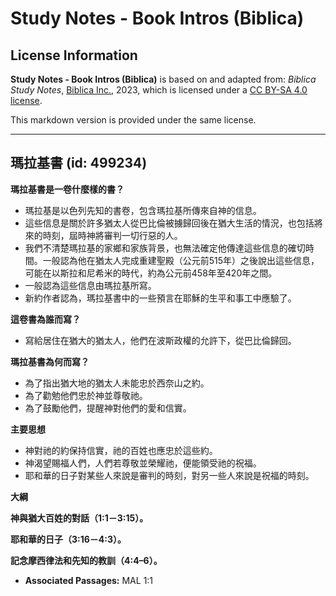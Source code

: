 # Study Notes - Book Intros (Biblica)

## License Information

**Study Notes - Book Intros (Biblica)** is based on and adapted from: _Biblica Study Notes_, [Biblica Inc.](https://www.biblica.com/), 2023, which is licensed under a [CC BY-SA 4.0 license](https://creativecommons.org/licenses/by-sa/4.0/legalcode.en).

This markdown version is provided under the same license.



--------------------------------

## 瑪拉基書 (id: 499234)

**瑪拉基書是一卷什麼樣的書？**

* 瑪拉基是以色列先知的書卷，包含瑪拉基所傳來自神的信息。
* 這些信息是關於許多猶太人從巴比倫被擄歸回後在猶大生活的情況，也包括將來的時刻，屆時神將審判一切行惡的人。
* 我們不清楚瑪拉基的家鄉和家族背景，也無法確定他傳達這些信息的確切時間。一般認為他在猶太人完成重建聖殿（公元前515年）之後說出這些信息，可能在以斯拉和尼希米的時代，約為公元前458年至420年之間。
* 一般認為這些信息由瑪拉基所寫。
* 新約作者認為，瑪拉基書中的一些預言在耶穌的生平和事工中應驗了。

**這卷書為誰而寫？**

* 寫給居住在猶大的猶太人，他們在波斯政權的允許下，從巴比倫歸回。

**瑪拉基書為何而寫？**

* 為了指出猶大地的猶太人未能忠於西奈山之約。
* 為了勸勉他們忠於神並尊敬祂。
* 為了鼓勵他們，提醒神對他們的愛和信實。

**主要思想**

* 神對祂的約保持信實，祂的百姓也應忠於這些約。
* 神渴望賜福人們，人們若尊敬並榮耀祂，便能領受祂的祝福。
* 耶和華的日子對某些人來說是審判的時刻，對另一些人來說是祝福的時刻。

**大綱**

**神與猶大百姓的對話（1:1－3:15）。**

**耶和華的日子（3:16－4:3）。**

**記念摩西律法和先知的教訓（4:4–6）。**

* **Associated Passages:** MAL 1:1

